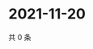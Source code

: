 # 2021-11-20

共 0 条

<!-- BEGIN WEIBO -->
<!-- 最后更新时间 Sat Nov 20 2021 07:00:45 GMT+0800 (China Standard Time) -->

<!-- END WEIBO -->
